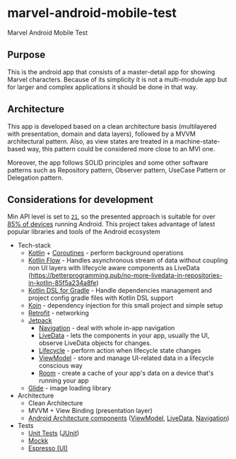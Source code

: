 # marvel-android-mobile-test
Marvel Android Mobile Test

## Purpose
This is the android app that consists of a master-detail app for showing Marvel characters. Because of its simplicity it is not a multi-module app but for larger and complex applications it should be done in that way.

## Architecture
This app is developed based on a clean architecture basis (multilayered with presentation, domain and data layers), followed by a MVVM architectural pattern. Also, as view states are treated in a machine-state-based way, this pattern could be considered more close to an MVI one.

Moreover, the app follows SOLID principles and some other software patterns such as Repository pattern, Observer pattern, UseCase Pattern or Delegation pattern. 

## Considerations for development

Min API level is set to [`21`](https://android-arsenal.com/api?level=21), so the presented approach is suitable for over
[85% of devices](https://developer.android.com/about/dashboards) running Android. This project takes advantage of latest
popular libraries and tools of the Android ecosystem

* Tech-stack
    * [Kotlin](https://kotlinlang.org/) + [Coroutines](https://kotlinlang.org/docs/reference/coroutines-overview.html) - perform background operations
    * [Kotlin Flow](https://kotlinlang.org/) - Handles asynchronous stream of data without coupling non UI layers with lifecycle aware components as LiveData (https://betterprogramming.pub/no-more-livedata-in-repositories-in-kotlin-85f5a234a8fe) 
    * [Kotlin DSL for Gradle](https://docs.gradle.org/current/userguide/kotlin_dsl.html) - Handle dependencies management and project config gradle files with Kotlin DSL support
    * [Koin](https://insert-koin.io/) - dependency injection for this small project and simple setup
    * [Retrofit](https://square.github.io/retrofit/) - networking
    * [Jetpack](https://developer.android.com/jetpack)
        * [Navigation](https://developer.android.com/topic/libraries/architecture/navigation/) - deal with whole in-app navigation
        * [LiveData](https://developer.android.com/topic/libraries/architecture/livedata) - lets the components in your app, usually the UI, observe LiveData objects for changes.
        * [Lifecycle](https://developer.android.com/topic/libraries/architecture/lifecycle) - perform action when lifecycle state changes
        * [ViewModel](https://developer.android.com/topic/libraries/architecture/viewmodel) - store and manage UI-related data in a lifecycle conscious way
        * [Room](https://developer.android.com/topic/libraries/architecture/room) - create a cache of your app's data on a device that's running your app
  	* [Glide](https://bumptech.github.io/glide/) - image loading library
* Architecture
    * Clean Architecture
    * MVVM + View Binding (presentation layer)
    * [Android Architecture components](https://developer.android.com/topic/libraries/architecture) ([ViewModel](https://developer.android.com/topic/libraries/architecture/viewmodel), [LiveData](https://developer.android.com/topic/libraries/architecture/livedata), [Navigation](https://developer.android.com/jetpack/androidx/releases/navigation))
* Tests
    * [Unit Tests](https://en.wikipedia.org/wiki/Unit_testing) ([JUnit](https://junit.org/junit4/))
    * [Mockk](https://mockk.io)
    * [Espresso (UI)](https://developer.android.com/training/testing/espresso)
